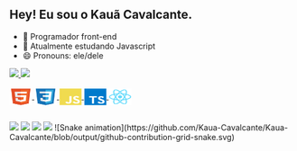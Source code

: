 ## Hey! Eu sou o Kauã Cavalcante.

- 🔭 Programador front-end
- 🌱 Atualmente estudando Javascript
- 😄 Pronouns: ele/dele

<div>
  <a href="https://github.com/Kaua-Cavalcante">
  <img height="180em" src="https://github-readme-stats.vercel.app/api?username=Kaua-Cavalcante&show_icons=true&theme=tokyonight&include_all_commits=true&count_private=true"/>
  <img height="180em" src="https://github-readme-stats.vercel.app/api/top-langs/?username=Kaua-Cavalcante&layout=compact&langs_count=7&theme=tokyonight"/>
</div>
<div style="display: inline_block"><br>
  <img align="center" alt="Kaua-HTML" height="30" width="40" src="https://raw.githubusercontent.com/devicons/devicon/master/icons/html5/html5-original.svg">
  <img align="center" alt="Kaua-CSS" height="30" width="40" src="https://raw.githubusercontent.com/devicons/devicon/master/icons/css3/css3-original.svg">
  <img align="center" alt="Kaua-Js" height="30" width="40" src="https://raw.githubusercontent.com/devicons/devicon/master/icons/javascript/javascript-plain.svg">
  <img align="center" alt="Kaua-Ts" height="30" width="40" src="https://raw.githubusercontent.com/devicons/devicon/master/icons/typescript/typescript-plain.svg">
  <img align="center" alt="Kaua-React" height="30" width="40" src="https://raw.githubusercontent.com/devicons/devicon/master/icons/react/react-original.svg">
</div>
  
  ##
  
<div> 
  <a href="https://instagram.com/kaua_btr" target="_blank"><img src="https://img.shields.io/badge/-Instagram-%23E4405F?style=for-the-badge&logo=instagram&logoColor=white" target="_blank"></a>
  <a href = "https://twitter.com/kaua_btr"><img src="https://img.shields.io/badge/Twitter-1DA1F2?style=for-the-badge&logo=twitter&logoColor=white" target="_blank"></a>
  <a href = "https://www.linkedin.com/in/kauã-cavalcante-878b86206/"><img src="https://img.shields.io/badge/LinkedIn-0077B5?style=for-the-badge&logo=linkedin&logoColor=white" target="_blank"></a>
  <a href = "mailto:kaua.ferreiracavalcante@gmail.com"><img src="https://img.shields.io/badge/Gmail-D14836?style=for-the-badge&logo=gmail&logoColor=white" target="_blank"></a>
![Snake animation](https://github.com/Kaua-Cavalcante/Kaua-Cavalcante/blob/output/github-contribution-grid-snake.svg)
</div>
